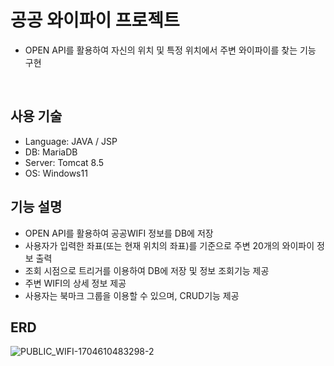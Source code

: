 # 공공 와이파이 프로젝트

- OPEN API를 활용하여 자신의 위치 및 특정 위치에서 주변 와이파이를 찾는 기능 구현
<br>

## 사용 기술

- Language: JAVA / JSP
- DB: MariaDB
- Server: Tomcat 8.5
- OS: Windows11

## 기능 설명

- OPEN API를 활용하여 공공WIFI 정보를 DB에 저장
- 사용자가 입력한 좌표(또는 현재 위치의 좌표)를 기준으로 주변 20개의 와이파이 정보 출력
- 조회 시점으로 트리거를 이용하여 DB에 저장 및 정보 조회기능 제공
- 주변 WIFI의 상세 정보 제공
- 사용자는 북마크 그룹을 이용할 수 있으며, CRUD기능 제공

## ERD
![PUBLIC_WIFI-1704610483298-2](https://github.com/uije91/Public_Wifi/assets/131138445/b7a5ef9f-3496-4751-90b8-2232336fdfb7)


